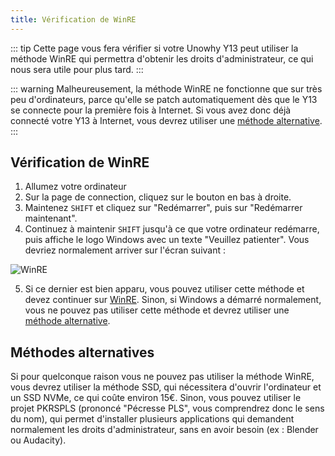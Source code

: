 ```yaml
---
title: Vérification de WinRE
---
```


::: tip
Cette page vous fera vérifier si votre Unowhy Y13 peut utiliser la méthode WinRE qui permettra d'obtenir les droits d'administrateur, ce qui nous sera utile pour plus tard.
:::

::: warning
Malheureusement, la méthode WinRE ne fonctionne que sur très peu d'ordinateurs, parce qu'elle se patch automatiquement dès que le Y13 se connecte pour la première fois à Internet. Si vous avez donc déjà connecté votre Y13 à Internet, vous devrez utiliser une [méthode alternative](/winre-verification.html#methodes-alternatives).
:::

## Vérification de WinRE

1. Allumez votre ordinateur
2. Sur la page de connection, cliquez sur le bouton en bas à droite.
3. Maintenez `SHIFT` et cliquez sur "Redémarrer", puis sur "Redémarrer maintenant".
4. Continuez à maintenir `SHIFT` jusqu'à ce que votre ordinateur redémarre, puis affiche le logo Windows avec un texte "Veuillez patienter". Vous devriez normalement arriver sur l'écran suivant :

![WinRE](/assets/images/winre.png)

5. Si ce dernier est bien apparu, vous pouvez utiliser cette méthode et devez continuer sur [WinRE](/winre.html). Sinon, si Windows a démarré normalement, vous ne pouvez pas utiliser cette méthode et devrez utiliser une [méthode alternative](/winre-verification.html#methodes-alternatives).

## Méthodes alternatives

Si pour quelconque raison vous ne pouvez pas utiliser la méthode WinRE, vous devrez utiliser la méthode SSD, qui nécessitera d'ouvrir l'ordinateur et un SSD NVMe, ce qui coûte environ 15€. Sinon, vous pouvez utiliser le projet PKRSPLS (prononcé "Pécresse PLS", vous comprendrez donc le sens du nom), qui permet d'installer plusieurs applications qui demandent normalement les droits d'administrateur, sans en avoir besoin (ex : Blender ou Audacity).